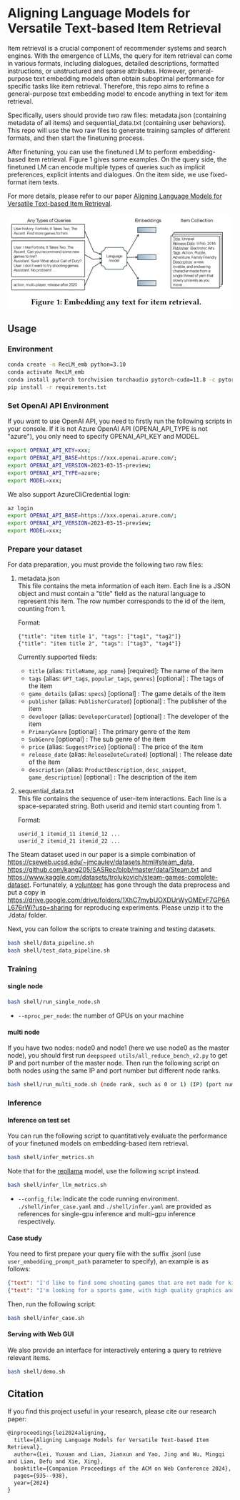 # Aligning Language Models for Versatile Text-based Item Retrieval
<!-- This is the Repo dedicated to unlocking the full potential of existing language models for the purpose of item retrieval. To begin with, you need to create a specialized fine-tuning dataset designed for item retrieval, encompassing ten distinct types of tasks. Then, you can train and test multiple types of models (Huggingface LMs/LLMs, Openai Models) on the dataset. -->
<!-- Item retrieval is a crucial component of recommender systems and search engines. However, general-purpose text embedding models often fall short of achieving satisfactory zero-shot performance for specific tasks like item retrieval. The main reason for their suboptimal performance is that these models tend to produce general semantic representations for text similarity, focusing less on tailoring information to represent relevant items mentioned within the text and disregarding other unrelated details.  In the meanwhile, with the emergence of LLMs, the query for item retrieval can come in various formats, including dialogues, detailed descriptions, formatted instructions, or unstructured and sparse attributes. Therefore, this repo aims to refine a general-purpose text embedding model to encode anything in text for item retrieval.

Specifically, users should provide two raw files: metadata.json and sequential_data.txt. This repo will first generate training samples of different formats, and then start the finetuning process. We propose ten distinct tasks to form a comprehensive dataset.
- User History (UH2I): The query is represented by the behavior history of a user.
- Item (I2I): The query is represented by a source item, searching for similar items.
- User Summary (US2I): The query is a summary about the user based on his behavior history.
- Full Attributes (FA2I): The query is a concatenation of the complete attributes of the item.
- Sparse Attributes (SA2I): The query is a concatenation of a few randomly sampled attributes of the item.
- Attributes Summary (AS2I): The query is a brief summary of the item mimicking the unique tone of users.
- Name Misspell (NM2I): The query is represented by an item name with several plausible misspellings.
- Vague Condition (VC2I): The query is represented by vague terms which are not the precise attributes of any item.
- Negative Attributes (NA2I): The query is used to search items lacking certain features.
- User History and Query (UQ2I): The query is a combination of implicit preferences and explicit intents.

The finetuned LMs can process input texts in the above formats and more, thereby performing embedding-based item matching. -->

Item retrieval is a crucial component of recommender systems and search engines. With the emergence of LLMs, the query for item retrieval can come in various formats, including dialogues, detailed descriptions, formatted instructions, or unstructured and sparse attributes. However, general-purpose text embedding models often obtain suboptimal performance for specific tasks like item retrieval. Therefore, this repo aims to refine a general-purpose text embedding model to encode anything in text for item retrieval. 

Specifically, users should provide two raw files: metadata.json (containing metadata of all items) and sequential_data.txt (containing user behaviors). This repo will use the two raw files to generate training samples of different formats, and then start the finetuning process. 

After finetuning, you can use the finetuned LM to perform embedding-based item retrieval. Figure 1 gives some examples. On the query side, the finetuned LM can encode multiple types of queries such as implicit preferences, explicit intents and dialogues. On the item side, we use fixed-format item texts.

For more details, please refer to our paper [Aligning Language Models for Versatile Text-based Item Retrieval](https://arxiv.org/abs/2402.18899).

![Figure Caption](framework.png)

## Usage


### Environment
```bash
conda create -n RecLM_emb python=3.10
conda activate RecLM_emb
conda install pytorch torchvision torchaudio pytorch-cuda=11.8 -c pytorch -c nvidia
pip install -r requirements.txt
```

### Set OpenAI API Environment
If you want to use OpenAI API, you need to firstly run the following scripts in your console. If it is not Azure OpenAI API (OPENAI_API_TYPE is not "azure"), you only need to specify OPENAI_API_KEY and MODEL.

```bash
export OPENAI_API_KEY=xxx;
export OPENAI_API_BASE=https://xxx.openai.azure.com/;
export OPENAI_API_VERSION=2023-03-15-preview;
export OPENAI_API_TYPE=azure;
export MODEL=xxx;
```

We also support AzureCliCredential login:
```bash
az login
export OPENAI_API_BASE=https://xxx.openai.azure.com/;
export OPENAI_API_VERSION=2023-03-15-preview;
export MODEL=xxx;
```

### Prepare your dataset
For data preparation, you must provide the following two raw files:
1. metadata.json  
This file contains the meta information of each item. Each line is a JSON object and must contain a "title" field as the natural language to represent this item. The row number corresponds to the id of the item, counting from 1.

    Format:
    ```
    {"title": "item title 1", "tags": ["tag1", "tag2"]}
    {"title": "item title 2", "tags": ["tag3", "tag4"]}
    ```
    Currently supported fileds:
    - `title` (alias: `TitleName`, `app_name`) [required]: The name of the item
    - `tags` (alias: `GPT_tags`, `popular_tags`, `genres`) [optional] : The tags of the item
    - `game_details` (alias: `specs`) [optional] : The game details of the item
    - `publisher` (alias: `PublisherCurated`) [optional] : The publisher of the item
    - `developer` (alias: `DeveloperCurated`) [optional] : The developer of the item
    - `PrimaryGenre` [optional] : The primary genre of the item
    - `SubGenre` [optional] : The sub genre of the item
    - `price` (alias: `SuggestPrice`) [optional] : The price of the item
    - `release_date` (alias: `ReleaseDateCurated`) [optional] : The release date of the item
    - `description` (alias: `ProductDescription`, `desc_snippet`, `game_description`) [optional] : The description of the item


2. sequential_data.txt  
This file contains the sequence of user-item interactions. Each line is a space-separated string. Both userid and itemid start counting from 1.

    Format:
    ```
    userid_1 itemid_11 itemid_12 ...
    userid_2 itemid_21 itemid_22 ...
    ```

The Steam dataset used in our paper is a simple combination of https://cseweb.ucsd.edu/~jmcauley/datasets.html#steam_data, https://github.com/kang205/SASRec/blob/master/data/Steam.txt and https://www.kaggle.com/datasets/trolukovich/steam-games-complete-dataset. Fortunately, a [volunteer](https://github.com/Micheallei) has gone through the data preprocess and put a copy in https://drive.google.com/drive/folders/1XhC7mybUOXDUrWyOMEvF7GP6AL676rWi?usp=sharing for reproducing experiments. Please unzip it to the ./data/ folder.

Next, you can follow the scripts to create training and testing datasets.

```bash
bash shell/data_pipeline.sh
bash shell/test_data_pipeline.sh
```

### Training
#### single node
```bash
bash shell/run_single_node.sh
```
- `--nproc_per_node`: the number of GPUs on your machine
#### multi node
If you have two nodes: node0 and node1 (here we use node0 as the master node), you should first run `deepspeed utils/all_reduce_bench_v2.py` to get IP and port number of the master node. Then run the following script on both nodes using the same IP and port number but different node ranks.

```bash
bash shell/run_multi_node.sh (node rank, such as 0 or 1) (IP) (port number + 1)
```

### Inference

#### Inference on test set
You can run the following script to quantitatively evaluate the performance of your finetuned models on embedding-based item retrieval.

```bash
bash shell/infer_metrics.sh
```
Note that for the [repllama](https://huggingface.co/castorini/repllama-v1-7b-lora-passage) model, use the following script instead.
```bash
bash shell/infer_llm_metrics.sh
```
- `--config_file`: Indicate the code running environment. `./shell/infer_case.yaml` and `./shell/infer.yaml` are provided as references for single-gpu inference and multi-gpu inference respectively.

#### Case study
You need to first prepare your query file with the suffix .jsonl (use `user_embedding_prompt_path` parameter to specify), an example is as follows:
```json
{"text": "I'd like to find some shooting games that are not made for kids and not 2D platformers"}
{"text": "I'm looking for a sports game, with high quality graphics and soundtrack, released after 2021"}
```

Then, run the following script:
```bash
bash shell/infer_case.sh
```

#### Serving with Web GUI
We also provide an interface for interactively entering a query to retrieve relevant items.

```bash
bash shell/demo.sh
```


## Citation
If you find this project useful in your research, please cite our research paper:

```
@inproceedings{lei2024aligning,
  title={Aligning Language Models for Versatile Text-based Item Retrieval},
  author={Lei, Yuxuan and Lian, Jianxun and Yao, Jing and Wu, Mingqi and Lian, Defu and Xie, Xing},
  booktitle={Companion Proceedings of the ACM on Web Conference 2024},
  pages={935--938},
  year={2024}
}
```
